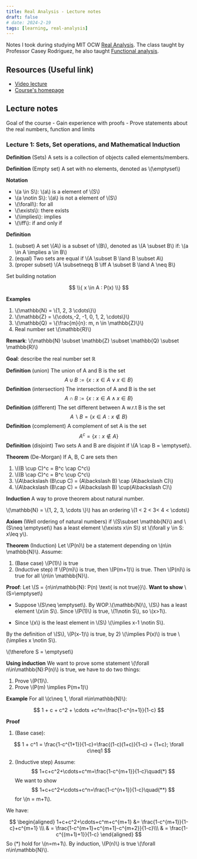 ```yaml
---
title: Real Analysis - Lecture notes
draft: false 
# date: 2024-2-19
tags: [learning, real-analysis]
---
```



Notes I took during studying MIT OCW [Real Analysis](https://ocw.mit.edu/courses/18-100a-real-analysis-fall-2020/). The class taught by Professor Casey Rodriguez, he also taught [Functional analysis](https://tarheels.live/crodriguez/168-2/).

## Resources (Useful link)
- [Video lecture](https://www.youtube.com/watch?v=LY7YmuDbuW0&list=PLUl4u3cNGP61O7HkcF7UImpM0cR_L2gSw)
- [Course's homepage](https://ocw.mit.edu/courses/18-100a-real-analysis-fall-2020/)

## Lecture notes

Goal of the course
	- Gain  experience with proofs
	- Prove statements about the real numbers, function and limits

### Lecture 1: Sets, Set operations, and Mathematical Induction

**Definition** (Sets) A sets is a collection of objects called elements/members.

**Definition** (Empty set) A set with no elements, denoted as \\\(\emptyset\\\)

**Notation**
- \\\(a \in S\\\): \\\(a\\\) is a element of \\\(S\\\)
- \\\(a \notin S\\\): \\\(a\\\) is not a element of \\\(S\\\)
- \\\(\forall\\\): for all
- \\\(\exists\\\): there exists
- \\\(\implies\\\): implies
- \\\(\iff\\\): if and only if

**Definition** 
1) (subset) A set \\\(A\\\) is a subset of \\\(B\\\), denoted as \\\(A \subset B\\\) if: \\\(a \in A \implies a \in B\\\)
2) (equal) Two sets are equal if \\\(A \subset B \land B \subset A\\\)
3) (proper subset) \\\(A \subsetneqq B \iff A \subset B \land A \neq B\\\)


Set building notation

$$
    \\{ x \in A : P(x) \\}
$$

**Examples**

1) \\\(\mathbb{N} = \\{1, 2, 3 \cdots\\}\\\)
2) \\\(\mathbb{Z} = \\{\cdots,-2, -1, 0, 1, 2, \cdots\\}\\\)
3) \\\(\mathbb{Q} = \\{\frac{m}{n}: m, n \in \mathbb{Z}\\}\\\)
4) Real number set \\\(\mathbb{R}\\\)

**Remark**: \\\(\mathbb{N} \subset \mathbb{Z} \subset \mathbb{Q} \subset \mathbb{R}\\\)

**Goal**: describe the real number set $\mathbb{R}$

**Definition** (union) The union of A and B is the set
$$
A \cup B := \{x: x\in A \lor x\in B\}
$$
**Definition** (intersection) The intersection of A and B is the set
$$
A \cap B := \{x: x\in A \land x \in B\}
$$
**Definition** (different) The set different between A w.r.t B is the set 
$$
A\backslash B = \{x\in A: x\notin B\}
$$
**Definition** (complement) A complement of set A is the set 
$$
A^c = \{x: x\notin A\}
$$
**Definition** (disjoint) Two sets A and B are disjoint if \\\(A \cap B = \emptyset\\\).

**Theorem** (De-Morgan) If A, B, C are sets then 
1) \\\((B \cup C)^c = B^c \cap C^c\\\)
2) \\\((B \cap C)^c = B^c \cup C^c\\\)
3) \\\(A\backslash (B\cup C) = (A\backslash B) \cap (A\backslash C)\\\)
4) \\\(A\backslash (B\cap C) = (A\backslash B) \cup(A\backslash C)\\\)

**Induction** A way to prove theorem about natural number.

\\\(\mathbb{N} = \\{1, 2, 3, \cdots \\}\\\) has an ordering \\\(1 < 2 < 3< 4 < \cdots\\\)

**Axiom** (Well ordering of natural numbers) if \\\(S\subset \mathbb{N}\\\) and \\\(S\neq \emptyset\\\) has a least element \\\(\exists x\in S\\\) st \\\(\forall y \in S: x\leq y\\\).

**Theorem** (Induction) Let \\\(P(n)\\\) be a statement depending on \\\(n\in \mathbb{N}\\\). Assume:

1) (Base case) \\\(P(1)\\\) is true
2) (Inductive step) If \\\(P(m)\\\) is true, then \\\(P(m+1)\\\) is true.
Then \\\(P(n)\\\) is true for all \\\(n\in \mathbb{N}\\\).

**Proof**: Let \\\(S = \{n\in\mathbb{N}: P(n) \text{ is not true}\}\\\).
**Want to show** \\\(S=\emptyset\\\)

- Suppose \\\(S\neq \emptyset\\\). By WOP.\\\(\mathbb{N}\\\), \\\(S\\\) has a least element \\\(x\in S\\\). Since \\\(P(1)\\\) is true, \\\(1\notin S\\\), so \\\(x>1\\\).

- Since \\\(x\\\) is the least element in \\\(S\\\) \\\(\implies x-1 \notin S\\\).

By the definition of \\\(S\\\), \\\(P(x-1)\\\) is true, by 2) \\\(\implies P(x)\\\) is true \\\(\implies x \notin S\\\).

\\\(\therefore S = \emptyset\\\)

**Using induction** We want to prove some statement \\\(\forall n\in\mathbb{N}:P(n)\\\) is true, we have to do two things:
1) Prove \\\(P(1)\\\).
2) Prove \\\(P(m) \implies P(m+1)\\\)

**Example** For all \\\(c\neq 1, \forall n\in\mathbb{N}\\\):

$$
1 + c + c^2 + \cdots +c^n=\frac{1-c^{n+1}}{1-c}
$$

**Proof**

1) (Base case):

$$
1 + c^1 = \frac{1-c^{1+1}}{1-c}=\frac{(1-c)(1+c)}{1-c} = {1+c}; \forall c\neq1
$$

2) (Inductive step) Assume:
$$
	1+c+c^2+\cdots+c^m=\frac{1-c^{m+1}}{1-c}\quad(*)
$$
We want to show
$$
	1+c+c^2+\cdots+c^n=\frac{1-c^{n+1}}{1-c}\quad(**)
$$
for \\\(n = m+1\\\).

We have:

$$
\begin{aligned}
1+c+c^2+\cdots+c^m+c^{m+1} &= \frac{1-c^{m+1}}{1-c}+c^{m+1} \\\
& = \frac{1-c^{m+1}+c^{m+1}-c^{m+2}}{1-c}\\\
& = \frac{1-c^{(m+1)+1}}{1-c}
\end{aligned}
$$
So (\*) hold for \\\(n=m+1\\\). By induction, \\\(P(n)\\\) is true \\\(\forall n\in\mathbb{N}\\\).

